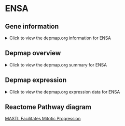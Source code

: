 <h1>ENSA</h1>

<h2>Gene information</h2>
<details>
  <summary>Click to view the depmap.org information for ENSA</summary>
  <iframe src="https://depmap.org/portal/gene/ENSA?tab=about" style="border:none;width:100%;height:800px"></iframe>
</details>

<h2>Depmap overview</h2>
<details>
  <summary>Click to view the depmap.org summary for ENSA</summary>
  <iframe src="https://depmap.org/portal/gene/ENSA?tab=overview" style="border:none;width:100%;height:800px"></iframe>
</details>

<h2>Depmap expression</h2>
<details>
  <summary>Click to view the depmap.org expression data for ENSA</summary>
  <iframe src="https://depmap.org/portal/gene/ENSA?tab=characterization" style="border:none;width:100%;height:800px"></iframe>
</details>



<h2>Reactome Pathway diagram</h2>
<a href="https://reactome.org/PathwayBrowser/#/R-HSA-2465910" target="_BLANK">MASTL Facilitates Mitotic Progression</a>



